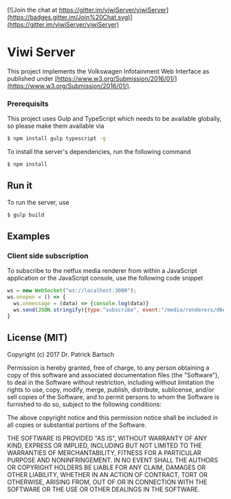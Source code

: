 [![Join the chat at https://gitter.im/viwiServer/viwiServer](https://badges.gitter.im/Join%20Chat.svg)](https://gitter.im/viwiServer/viwiServer)

# Viwi Server

This project implements the Volkswagen Infotainment Web Interface as published under [https://www.w3.org/Submission/2016/01/](https://www.w3.org/Submission/2016/01/).


### Prerequisits

This project uses Gulp and TypeScript which needs to be available globally, so please make them available via

```sh
$ npm install gulp typescript -g
```

To install the server's dependencies, run the following command

```sh
$ npm install
```


## Run it

To run the server, use

```sh
$ gulp build
```

## Examples

### Client side subscription

To subscribe to the netfux media renderer from within a JavaScript application or the JavaScript console, use the following code snippet

```js
ws = new WebSocket("ws://localhost:3000");
ws.onopen = () => {
  ws.onmessage = (data) => {console.log(data)}
  ws.send(JSON.stringify({type:"subscribe", event:"/media/renderers/d6ebfd90-d2c1-11e6-9376-df943f51f0d8"}))
}
```

## License (MIT)

Copyright (c) 2017 Dr. Patrick Bartsch

Permission is hereby granted, free of charge, to any person obtaining a copy of this software and associated documentation files (the "Software"), to deal in the Software without restriction, including without limitation the rights to use, copy, modify, merge, publish, distribute, sublicense, and/or sell copies of the Software, and to permit persons to whom the Software is furnished to do so, subject to the following conditions:

The above copyright notice and this permission notice shall be included in all copies or substantial portions of the Software.

THE SOFTWARE IS PROVIDED "AS IS", WITHOUT WARRANTY OF ANY KIND, EXPRESS OR IMPLIED, INCLUDING BUT NOT LIMITED TO THE WARRANTIES OF MERCHANTABILITY, FITNESS FOR A PARTICULAR PURPOSE AND NONINFRINGEMENT. IN NO EVENT SHALL THE AUTHORS OR COPYRIGHT HOLDERS BE LIABLE FOR ANY CLAIM, DAMAGES OR OTHER LIABILITY, WHETHER IN AN ACTION OF CONTRACT, TORT OR OTHERWISE, ARISING FROM, OUT OF OR IN CONNECTION WITH THE SOFTWARE OR THE USE OR OTHER DEALINGS IN THE SOFTWARE.
